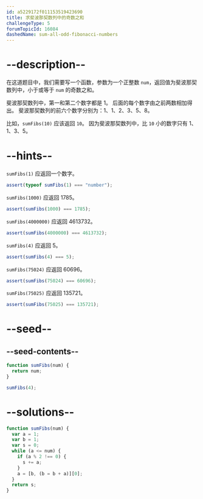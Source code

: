 ```yaml
---
id: a5229172f011153519423690
title: 求斐波那契数列中的奇数之和
challengeType: 5
forumTopicId: 16084
dashedName: sum-all-odd-fibonacci-numbers
---
```


# --description--

在这道题目中，我们需要写一个函数，参数为一个正整数 `num`，返回值为斐波那契数列中，小于或等于 `num` 的奇数之和。

斐波那契数列中，第一和第二个数字都是 1。 后面的每个数字由之前两数相加得出。 斐波那契数列的前六个数字分别为：1、1、2、3、5、8。

比如，`sumFibs(10)` 应该返回 `10`。 因为斐波那契数列中，比 `10` 小的数字只有 1、1、3、5。

# --hints--

`sumFibs(1)` 应返回一个数字。

```js
assert(typeof sumFibs(1) === "number");
```

`sumFibs(1000)` 应返回 1785。

```js
assert(sumFibs(1000) === 1785);
```

`sumFibs(4000000)` 应返回 4613732。

```js
assert(sumFibs(4000000) === 4613732);
```

`sumFibs(4)` 应返回 5。

```js
assert(sumFibs(4) === 5);
```

`sumFibs(75024)` 应返回 60696。

```js
assert(sumFibs(75024) === 60696);
```

`sumFibs(75025)` 应返回 135721。

```js
assert(sumFibs(75025) === 135721);
```

# --seed--

## --seed-contents--

```js
function sumFibs(num) {
  return num;
}

sumFibs(4);
```

# --solutions--

```js
function sumFibs(num) {
  var a = 1;
  var b = 1;
  var s = 0;
  while (a <= num) {
    if (a % 2 !== 0) {
      s += a;
    }
    a = [b, (b = b + a)][0];
  }
  return s;
}
```
